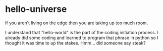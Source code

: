 # hello-universe
If you aren't living on the edge then you are taking up too much room.

I understand that "hello-world" is the part of the coding initiation process.
I already did some coding and learned to program that phrase in python so I thought it was time to up the stakes.
Hmm... did someone say steak?

